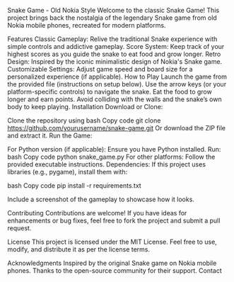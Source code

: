 Snake Game - Old Nokia Style
Welcome to the classic Snake Game! This project brings back the nostalgia of the legendary Snake game from old Nokia mobile phones, recreated for modern platforms.

Features
Classic Gameplay: Relive the traditional Snake experience with simple controls and addictive gameplay.
Score System: Keep track of your highest scores as you guide the snake to eat food and grow longer.
Retro Design: Inspired by the iconic minimalistic design of Nokia's Snake game.
Customizable Settings: Adjust game speed and board size for a personalized experience (if applicable).
How to Play
Launch the game from the provided file (instructions on setup below).
Use the arrow keys (or your platform-specific controls) to navigate the snake.
Eat the food to grow longer and earn points.
Avoid colliding with the walls and the snake’s own body to keep playing.
Installation
Download or Clone:

Clone the repository using
bash
Copy code
git clone https://github.com/yourusername/snake-game.git
Or download the ZIP file and extract it.
Run the Game:

For Python version (if applicable):
Ensure you have Python installed. Run:
bash
Copy code
python snake_game.py
For other platforms: Follow the provided executable instructions.
Dependencies:
If this project uses libraries (e.g., pygame), install them with:

bash
Copy code
pip install -r requirements.txt

Include a screenshot of the gameplay to showcase how it looks.

Contributing
Contributions are welcome! If you have ideas for enhancements or bug fixes, feel free to fork the project and submit a pull request.

License
This project is licensed under the MIT License. Feel free to use, modify, and distribute it as per the license terms.

Acknowledgments
Inspired by the original Snake game on Nokia mobile phones.
Thanks to the open-source community for their support.
Contact
